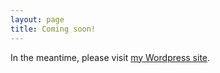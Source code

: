 ```yaml
---
layout: page
title: Coming soon!
---
```

In the meantime, please visit [my Wordpress site](https://aszingarellisweet.info/blog/).
